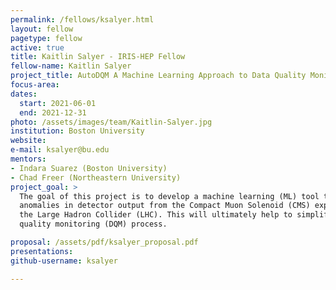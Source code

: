 ```yaml
---
permalink: /fellows/ksalyer.html
layout: fellow
pagetype: fellow
active: true
title: Kaitlin Salyer - IRIS-HEP Fellow
fellow-name: Kaitlin Salyer
project_title: AutoDQM A Machine Learning Approach to Data Quality Monitoring at CMS
focus-area:
dates:
  start: 2021-06-01
  end: 2021-12-31
photo: /assets/images/team/Kaitlin-Salyer.jpg
institution: Boston University
website:
e-mail: ksalyer@bu.edu
mentors:
- Indara Suarez (Boston University)
- Chad Freer (Northeastern University)
project_goal: >
  The goal of this project is to develop a machine learning (ML) tool to highlight
  anomalies in detector output from the Compact Muon Solenoid (CMS) experiment at
  the Large Hadron Collider (LHC). This will ultimately help to simplify the data
  quality monitoring (DQM) process.

proposal: /assets/pdf/ksalyer_proposal.pdf
presentations:
github-username: ksalyer

---
```

